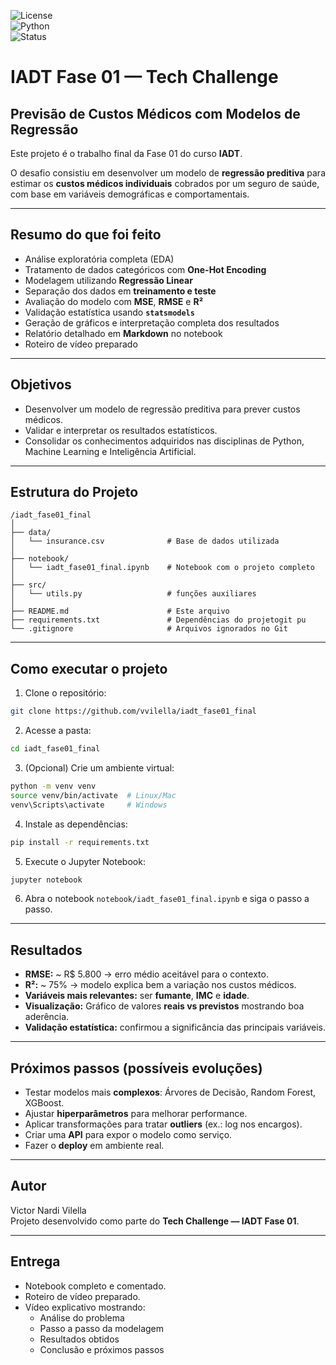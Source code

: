 
![License](https://img.shields.io/badge/license-MIT-blue.svg)  
![Python](https://img.shields.io/badge/python-3.13.3-blue)  
![Status](https://img.shields.io/badge/status-em%20progresso-yellow)

# IADT Fase 01 — Tech Challenge

## Previsão de Custos Médicos com Modelos de Regressão

Este projeto é o trabalho final da Fase 01 do curso **IADT**.  

O desafio consistiu em desenvolver um modelo de **regressão preditiva** para estimar os **custos médicos individuais** cobrados por um seguro de saúde, com base em variáveis demográficas e comportamentais.

---

## **Resumo do que foi feito**

- Análise exploratória completa (EDA)  
- Tratamento de dados categóricos com **One-Hot Encoding**  
- Modelagem utilizando **Regressão Linear**  
- Separação dos dados em **treinamento e teste**  
- Avaliação do modelo com **MSE**, **RMSE** e **R²**  
- Validação estatística usando **`statsmodels`**  
- Geração de gráficos e interpretação completa dos resultados  
- Relatório detalhado em **Markdown** no notebook  
- Roteiro de vídeo preparado  

---

## **Objetivos**

- Desenvolver um modelo de regressão preditiva para prever custos médicos.  
- Validar e interpretar os resultados estatísticos.  
- Consolidar os conhecimentos adquiridos nas disciplinas de Python, Machine Learning e Inteligência Artificial.

---

## **Estrutura do Projeto**

```
/iadt_fase01_final
│
├── data/
│   └── insurance.csv              # Base de dados utilizada
│
├── notebook/
│   └── iadt_fase01_final.ipynb    # Notebook com o projeto completo
│
├── src/
│   └── utils.py                   # funções auxiliares
│
├── README.md                      # Este arquivo
├── requirements.txt               # Dependências do projetogit pu
└── .gitignore                     # Arquivos ignorados no Git
```

---

## **Como executar o projeto**

1. Clone o repositório:  
```bash
git clone https://github.com/vvilella/iadt_fase01_final
```

2. Acesse a pasta:  
```bash
cd iadt_fase01_final
```

3. (Opcional) Crie um ambiente virtual:  
```bash
python -m venv venv
source venv/bin/activate  # Linux/Mac
venv\Scripts\activate     # Windows
```

4. Instale as dependências:  
```bash
pip install -r requirements.txt
```

5. Execute o Jupyter Notebook:  
```bash
jupyter notebook
```

6. Abra o notebook `notebook/iadt_fase01_final.ipynb` e siga o passo a passo.

---

## **Resultados**

- **RMSE:** ~ R$ 5.800 → erro médio aceitável para o contexto.  
- **R²:** ~ 75% → modelo explica bem a variação nos custos médicos.  
- **Variáveis mais relevantes:** ser **fumante**, **IMC** e **idade**.  
- **Visualização:** Gráfico de valores **reais vs previstos** mostrando boa aderência.  
- **Validação estatística:** confirmou a significância das principais variáveis.

---

## **Próximos passos (possíveis evoluções)**

- Testar modelos mais **complexos**: Árvores de Decisão, Random Forest, XGBoost.  
- Ajustar **hiperparâmetros** para melhorar performance.  
- Aplicar transformações para tratar **outliers** (ex.: log nos encargos).  
- Criar uma **API** para expor o modelo como serviço.  
- Fazer o **deploy** em ambiente real.

---

## **Autor**

Victor Nardi Vilella  
Projeto desenvolvido como parte do **Tech Challenge — IADT Fase 01**.

---

## **Entrega**

- Notebook completo e comentado.  
- Roteiro de vídeo preparado.  
- Vídeo explicativo mostrando:  
  - Análise do problema  
  - Passo a passo da modelagem  
  - Resultados obtidos  
  - Conclusão e próximos passos


